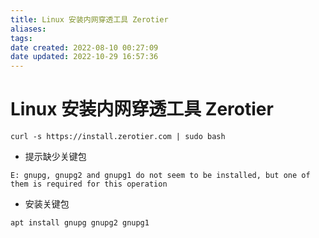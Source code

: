 ```yaml
---
title: Linux 安装内网穿透工具 Zerotier
aliases: 
tags: 
date created: 2022-08-10 00:27:09
date updated: 2022-10-29 16:57:36
---
```


# Linux 安装内网穿透工具 Zerotier

```shell
curl -s https://install.zerotier.com | sudo bash
```

- 提示缺少关键包

```shell
E: gnupg, gnupg2 and gnupg1 do not seem to be installed, but one of them is required for this operation
```

- 安装关键包

```shell
apt install gnupg gnupg2 gnupg1
```
